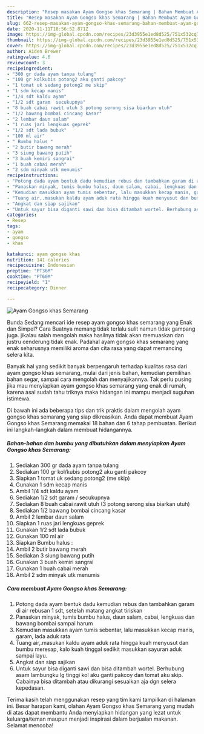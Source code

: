 ```yaml
---
description: "Resep masakan Ayam Gongso khas Semarang | Bahan Membuat Ayam Gongso khas Semarang Yang Bikin Ngiler"
title: "Resep masakan Ayam Gongso khas Semarang | Bahan Membuat Ayam Gongso khas Semarang Yang Bikin Ngiler"
slug: 662-resep-masakan-ayam-gongso-khas-semarang-bahan-membuat-ayam-gongso-khas-semarang-yang-bikin-ngiler
date: 2020-11-11T18:56:52.871Z
image: https://img-global.cpcdn.com/recipes/23d3955e1ed8d525/751x532cq70/ayam-gongso-khas-semarang-foto-resep-utama.jpg
thumbnail: https://img-global.cpcdn.com/recipes/23d3955e1ed8d525/751x532cq70/ayam-gongso-khas-semarang-foto-resep-utama.jpg
cover: https://img-global.cpcdn.com/recipes/23d3955e1ed8d525/751x532cq70/ayam-gongso-khas-semarang-foto-resep-utama.jpg
author: Aiden Brewer
ratingvalue: 4.6
reviewcount: 3
recipeingredient:
- "300 gr dada ayam tanpa tulang"
- "100 gr kolkubis potong2 aku ganti pakcoy"
- "1 tomat uk sedang potong2 me skip"
- "1 sdm kecap manis"
- "1/4 sdt kaldu ayam"
- "1/2 sdt garam  secukupnya"
- "8 buah cabai rawit utuh 3 potong serong sisa biarkan utuh"
- "1/2 bawang bombai cincang kasar"
- "2 lembar daun salam"
- "1 ruas jari lengkuas geprek"
- "1/2 sdt lada bubuk"
- "100 ml air"
- " Bumbu halus "
- "2 butir bawang merah"
- "3 siung bawang putih"
- "3 buah kemiri sangrai"
- "1 buah cabai merah"
- "2 sdm minyak utk menumis"
recipeinstructions:
- "Potong dada ayam bentuk dadu kemudian rebus dan tambahkan garam di air rebusan 1 sdt, setelah matang angkat tiriskan"
- "Panaskan minyak, tumis bumbu halus, daun salam, cabai, lengkuas dan bawang bombai sampai harum"
- "Kemudian masukkan ayam tumis sebentar, lalu masukkan kecap manis, garam, lada aduk rata"
- "Tuang air,.masukan kaldu ayam aduk rata hingga kuah menyusut dan bumbu meresap, kalo kuah tinggal sedikit masukkan sayuran aduk sampai layu."
- "Angkat dan siap sajikan"
- "Untuk sayur bisa diganti sawi dan bisa ditambah wortel. Berhubung asam lambungku lg tinggi kol aku ganti pakcoy dan tomat aku skip. Cabainya bisa ditambah atau dikurangi sesuaikan aja dgn selera kepedasan."
categories:
- Resep
tags:
- ayam
- gongso
- khas

katakunci: ayam gongso khas 
nutrition: 141 calories
recipecuisine: Indonesian
preptime: "PT36M"
cooktime: "PT60M"
recipeyield: "1"
recipecategory: Dinner

---
```



![Ayam Gongso khas Semarang](https://img-global.cpcdn.com/recipes/23d3955e1ed8d525/751x532cq70/ayam-gongso-khas-semarang-foto-resep-utama.jpg)

Bunda Sedang mencari ide resep ayam gongso khas semarang yang Enak dan Simpel? Cara Buatnya memang tidak terlalu sulit namun tidak gampang juga. jikalau salah mengolah maka hasilnya tidak akan memuaskan dan justru cenderung tidak enak. Padahal ayam gongso khas semarang yang enak seharusnya memiliki aroma dan cita rasa yang dapat memancing selera kita.

Banyak hal yang sedikit banyak berpengaruh terhadap kualitas rasa dari ayam gongso khas semarang, mulai dari jenis bahan, kemudian pemilihan bahan segar, sampai cara mengolah dan menyajikannya. Tak perlu pusing jika mau menyiapkan ayam gongso khas semarang yang enak di rumah, karena asal sudah tahu triknya maka hidangan ini mampu menjadi suguhan istimewa.




Di bawah ini ada beberapa tips dan trik praktis dalam mengolah ayam gongso khas semarang yang siap dikreasikan. Anda dapat membuat Ayam Gongso khas Semarang memakai 18 bahan dan 6 tahap pembuatan. Berikut ini langkah-langkah dalam membuat hidangannya.

<!--inarticleads1-->

##### Bahan-bahan dan bumbu yang dibutuhkan dalam menyiapkan Ayam Gongso khas Semarang:

1. Sediakan 300 gr dada ayam tanpa tulang
1. Sediakan 100 gr kol/kubis potong2 aku ganti pakcoy
1. Siapkan 1 tomat uk sedang potong2 (me skip)
1. Gunakan 1 sdm kecap manis
1. Ambil 1/4 sdt kaldu ayam
1. Sediakan 1/2 sdt garam / secukupnya
1. Sediakan 8 buah cabai rawit utuh (3 potong serong sisa biarkan utuh)
1. Sediakan 1/2 bawang bombai cincang kasar
1. Ambil 2 lembar daun salam
1. Siapkan 1 ruas jari lengkuas geprek
1. Gunakan 1/2 sdt lada bubuk
1. Gunakan 100 ml air
1. Siapkan  Bumbu halus :
1. Ambil 2 butir bawang merah
1. Sediakan 3 siung bawang putih
1. Gunakan 3 buah kemiri sangrai
1. Gunakan 1 buah cabai merah
1. Ambil 2 sdm minyak utk menumis




<!--inarticleads2-->

##### Cara membuat Ayam Gongso khas Semarang:

1. Potong dada ayam bentuk dadu kemudian rebus dan tambahkan garam di air rebusan 1 sdt, setelah matang angkat tiriskan
1. Panaskan minyak, tumis bumbu halus, daun salam, cabai, lengkuas dan bawang bombai sampai harum
1. Kemudian masukkan ayam tumis sebentar, lalu masukkan kecap manis, garam, lada aduk rata
1. Tuang air,.masukan kaldu ayam aduk rata hingga kuah menyusut dan bumbu meresap, kalo kuah tinggal sedikit masukkan sayuran aduk sampai layu.
1. Angkat dan siap sajikan
1. Untuk sayur bisa diganti sawi dan bisa ditambah wortel. Berhubung asam lambungku lg tinggi kol aku ganti pakcoy dan tomat aku skip. Cabainya bisa ditambah atau dikurangi sesuaikan aja dgn selera kepedasan.




Terima kasih telah menggunakan resep yang tim kami tampilkan di halaman ini. Besar harapan kami, olahan Ayam Gongso khas Semarang yang mudah di atas dapat membantu Anda menyiapkan hidangan yang lezat untuk keluarga/teman maupun menjadi inspirasi dalam berjualan makanan. Selamat mencoba!
